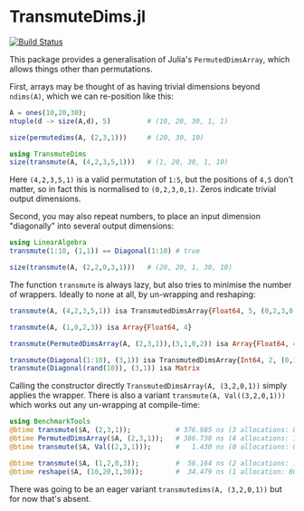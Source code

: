 # TransmuteDims.jl

[![Build Status](https://github.com/mcabbott/TransmuteDims.jl/workflows/CI/badge.svg)](https://github.com/mcabbott/TransmuteDims.jl/actions)

This package provides a generalisation of Julia's `PermutedDimsArray`, which allows things other than permutations.

First, arrays may be thought of as having trivial dimensions beyond `ndims(A)`, which we can re-position like this:

```julia
A = ones(10,20,30);
ntuple(d -> size(A,d), 5)         # (10, 20, 30, 1, 1)

size(permutedims(A, (2,3,1)))     # (20, 30, 10)

using TransmuteDims
size(transmute(A, (4,2,3,5,1)))   # (1, 20, 30, 1, 10)
```

Here `(4,2,3,5,1)` is a valid permutation of `1:5`, but the positions of `4,5` don't matter, so in fact this is normalised to `(0,2,3,0,1)`. Zeros indicate trivial output dimensions.

Second, you may also repeat numbers, to place an input dimension "diagonally" into several output dimensions:

```julia
using LinearAlgebra
transmute(1:10, (1,1)) == Diagonal(1:10) # true

size(transmute(A, (2,2,0,3,1)))   # (20, 20, 1, 30, 10)
```

The function `transmute` is always lazy, but also tries to minimise the number of wrappers. Ideally to none at all, by un-wrapping and reshaping:

```julia
transmute(A, (4,2,3,5,1)) isa TransmutedDimsArray{Float64, 5, (0,2,3,0,1), (5,2,3), <:Array}

transmute(A, (1,0,2,3)) isa Array{Float64, 4}

transmute(PermutedDimsArray(A, (2,3,1)),(3,1,0,2)) isa Array{Float64, 4}

transmute(Diagonal(1:10), (3,1)) isa TransmutedDimsArray{Int64, 2, (0,1), (2,), <:UnitRange}
transmute(Diagonal(rand(10)), (3,1)) isa Matrix
```

Calling the constructor directly `TransmutedDimsArray(A, (3,2,0,1))` simply applies the wrapper. 
There is also a variant `transmute(A, Val((3,2,0,1)))` which works out any un-wrapping at compile-time:

```julia
using BenchmarkTools
@btime transmute($A, (2,3,1));           # 376.985 ns (3 allocations: 80 bytes)
@btime PermutedDimsArray($A, (2,3,1));   # 386.738 ns (4 allocations: 176 bytes)
@btime transmute($A, Val((2,3,1)));      #   1.430 ns (0 allocations: 0 bytes)

@btime transmute($A, (1,2,0,3));         #  56.164 ns (2 allocations: 128 bytes)
@btime reshape($A, (10,20,1,30));        #  34.479 ns (1 allocation: 80 bytes)
```

There was going to be an eager variant `transmutedims(A, (3,2,0,1))` but for now that's absent.

